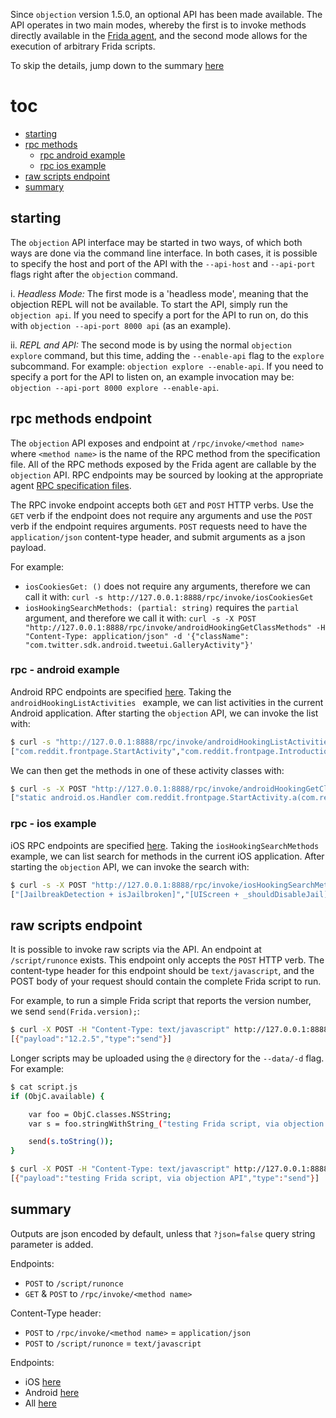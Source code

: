 Since `objection` version 1.5.0, an optional API has been made available. The API operates in two main modes, whereby the first is to invoke methods directly available in the [Frida agent](https://github.com/sensepost/objection/tree/master/agent), and the second mode allows for the execution of arbitrary Frida scripts.

To skip the details, jump down to the summary [here](#summary)

# toc
- [starting](#starting)
- [rpc methods](#rpc-methods-endpoint)
  - [rpc android example](#rpc---android-example)
  - [rpc ios example](#rpc---ios-example)
- [raw scripts endpoint](#raw-scripts-endpoint)
- [summary](#summary)

## starting
The `objection` API interface may be started in two ways, of which both ways are done via the command line interface. In both cases, it is possible to specify the host and port of the API with the `--api-host` and `--api-port` flags right after the `objection` command.

i. *Headless Mode:* The first mode is a 'headless mode', meaning that the objection REPL will not be available. To start the API, simply run the `objection api`. If you need to specify a port for the API to run on, do this with `objection --api-port 8000 api` (as an example).

ii. *REPL and API:* The second mode is by using the normal `objection explore` command, but this time, adding the `--enable-api` flag to the `explore` subcommand. For example: `objection explore --enable-api`. If you need to specify a port for the API to listen on, an example invocation may be: `objection --api-port 8000 explore --enable-api`.

## rpc methods endpoint
The `objection` API exposes and endpoint at `/rpc/invoke/<method name>` where `<method name>` is the name of the RPC method from the specification file. All of the RPC methods exposed by the Frida agent are callable by the `objection` API. RPC endpoints may be sourced by looking at the appropriate agent [RPC specification files](https://github.com/sensepost/objection/tree/master/agent/src/rpc).

The RPC invoke endpoint accepts both `GET` and `POST` HTTP verbs. Use the `GET` verb if the endpoint does not require any arguments and use the `POST` verb if the endpoint requires arguments. `POST` requests need to have the `application/json` content-type header, and submit arguments as a json payload.

For example:

- `iosCookiesGet: ()` does not require any arguments, therefore we can call it with: `curl -s http://127.0.0.1:8888/rpc/invoke/iosCookiesGet`
- `iosHookingSearchMethods: (partial: string)` requires the `partial` argument, and therefore we call it with: `curl -s -X POST "http://127.0.0.1:8888/rpc/invoke/androidHookingGetClassMethods" -H "Content-Type: application/json" -d '{"className": "com.twitter.sdk.android.tweetui.GalleryActivity"}'`

### rpc - android example
Android RPC endpoints are specified [here](https://github.com/sensepost/objection/blob/master/agent/src/rpc/android.ts). Taking the `androidHookingListActivities ` example, we can list activities in the current Android application. After starting the `objection` API, we can invoke the list with:

```bash
$ curl -s "http://127.0.0.1:8888/rpc/invoke/androidHookingListActivities"
["com.reddit.frontpage.StartActivity","com.reddit.frontpage.IntroductionActivity", ... snip ...]
```

We can then get the methods in one of these activity classes with:

```bash
$ curl -s -X POST "http://127.0.0.1:8888/rpc/invoke/androidHookingGetClassMethods" -H "Content-Type: application/json" -d '{"className": "com.reddit.frontpage.StartActivity"}'
["static android.os.Handler com.reddit.frontpage.StartActivity.a(com.reddit.frontpage.StartActivity)","private void com.reddit.frontpage.StartActivity.a()", ... snip ...]
```

### rpc - ios example
iOS RPC endpoints are specified [here](https://github.com/sensepost/objection/blob/master/agent/src/rpc/ios.ts). Taking the `iosHookingSearchMethods ` example, we can list search for methods in the current iOS application. After starting the `objection` API, we can invoke the search with:

```bash
$ curl -s -X POST "http://127.0.0.1:8888/rpc/invoke/iosHookingSearchMethods" -H "Content-Type: application/json" -d '{"partial": "jail"}'
["[JailbreakDetection + isJailbroken]","[UIScreen + _shouldDisableJail]", ... snip ...]
```

## raw scripts endpoint
It is possible to invoke raw scripts via the API. An endpoint at `/script/runonce` exists. This endpoint only accepts the `POST` HTTP verb. The content-type header for this endpoint should be `text/javascript`, and the POST body of your request should contain the complete Frida script to run.

For example, to run a simple Frida script that reports the version number, we send `send(Frida.version);`:

```bash
$ curl -X POST -H "Content-Type: text/javascript" http://127.0.0.1:8888/script/runonce -d "send(Frida.version);"
[{"payload":"12.2.5","type":"send"}]
```

Longer scripts may be uploaded using the `@` directory for the `--data/-d` flag. For example:

```bash
$ cat script.js
if (ObjC.available) {

    var foo = ObjC.classes.NSString;
    var s = foo.stringWithString_("testing Frida script, via objection API");

    send(s.toString());
}

$ curl -X POST -H "Content-Type: text/javascript" http://127.0.0.1:8888/script/runonce -d "@script.js"
[{"payload":"testing Frida script, via objection API","type":"send"}]
```

## summary
Outputs are json encoded by default, unless that `?json=false` query string parameter is added.

Endpoints:
- `POST` to `/script/runonce`
- `GET` & `POST` to `/rpc/invoke/<method name>`

Content-Type header:
- `POST` to `/rpc/invoke/<method name>` = `application/json`
- `POST` to `/script/runonce` = `text/javascript`

Endpoints:
- iOS [here](https://github.com/sensepost/objection/blob/master/agent/src/rpc/ios.ts)
- Android [here](https://github.com/sensepost/objection/blob/master/agent/src/rpc/android.ts)
- All [here](https://github.com/sensepost/objection/blob/master/agent/src/rpc/)